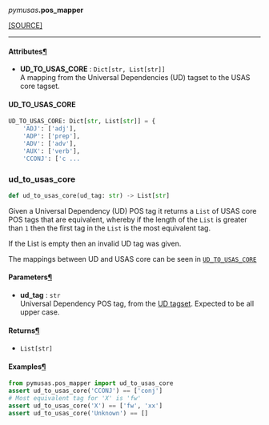 <div className="source-div">
 <p><i>pymusas</i><strong>.pos_mapper</strong></p>
 <p><a className="sourcelink" href="https://github.com/UCREL/pymusas/blob/main/pymusas/pos_mapper.py">[SOURCE]</a></p>
</div>
<div></div>

---

<h4 id="pymusas.pos_mapper.attributes">Attributes<a className="headerlink" href="#pymusas.pos_mapper.attributes" title="Permanent link">&para;</a></h4>


- __UD\_TO\_USAS\_CORE__ : `Dict[str, List[str]]` <br/>
    A mapping from the Universal Dependencies (UD) tagset to the USAS core tagset.

<a id="pymusas.pos_mapper.UD_TO_USAS_CORE"></a>

#### UD\_TO\_USAS\_CORE

```python
UD_TO_USAS_CORE: Dict[str, List[str]] = {
    'ADJ': ['adj'],
    'ADP': ['prep'],
    'ADV': ['adv'],
    'AUX': ['verb'],
    'CCONJ': ['c ...
```

<a id="pymusas.pos_mapper.ud_to_usas_core"></a>

### ud\_to\_usas\_core

```python
def ud_to_usas_core(ud_tag: str) -> List[str]
```

Given a Universal Dependency (UD) POS tag it returns a `List` of USAS core POS
tags that are equivalent, whereby if the length of the `List` is greater
than `1` then the first tag in the `List` is the most equivalent tag.

If the List is empty then an invalid UD tag was given.

The mappings between UD and USAS core can be seen in [`UD_TO_USAS_CORE`](#ud_to_usas_core)

<h4 id="ud_to_usas_core.parameters">Parameters<a className="headerlink" href="#ud_to_usas_core.parameters" title="Permanent link">&para;</a></h4>


- __ud\_tag__ : `str` <br/>
    Universal Dependency POS tag, from the [UD tagset](https://universaldependencies.org/u/pos/).
    Expected to be all upper case.

<h4 id="ud_to_usas_core.returns">Returns<a className="headerlink" href="#ud_to_usas_core.returns" title="Permanent link">&para;</a></h4>


- `List[str]` <br/>

<h4 id="ud_to_usas_core.examples">Examples<a className="headerlink" href="#ud_to_usas_core.examples" title="Permanent link">&para;</a></h4>


``` python
from pymusas.pos_mapper import ud_to_usas_core
assert ud_to_usas_core('CCONJ') == ['conj']
# Most equivalent tag for 'X' is 'fw'
assert ud_to_usas_core('X') == ['fw', 'xx']
assert ud_to_usas_core('Unknown') == []
```

